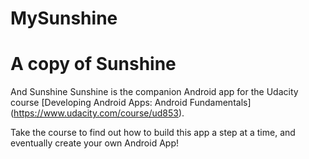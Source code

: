 # MySunshine
A copy of Sunshine
========
And Sunshine
Sunshine is the companion Android app for the Udacity course 
[Developing Android Apps: Android Fundamentals]
(https://www.udacity.com/course/ud853).

Take the course to find out how to build this app a step at a time, and eventually create your own Android App!
